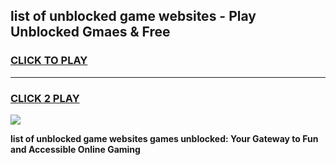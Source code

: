 
## list of unblocked game websites - Play Unblocked Gmaes & Free
<h3>
<a href="https://news.freeplayer.one?title=list_of_unblocked_game_websites&ref=16F">CLICK TO PLAY</a></h3>
<hr>

<h3>
<a href="https://news.freeplayer.one?title=list_of_unblocked_game_websites&ref=16F">CLICK 2 PLAY</a>
  
</h3>

<a href="https://news.freeplayer.one?title=list_of_unblocked_game_websites&ref=16F/"><img src="https://clearcache.store/games.png"></a>


**list of unblocked game websites games unblocked: Your Gateway to Fun and Accessible Online Gaming**
